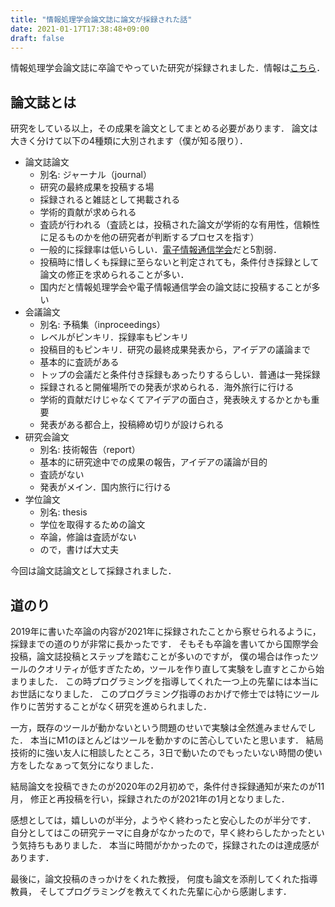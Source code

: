 ```yaml
---
title: "情報処理学会論文誌に論文が採録された話"
date: 2021-01-17T17:38:48+09:00
draft: false
---
```


情報処理学会論文誌に卒論でやっていた研究が採録されました．情報は[こちら](https://sdl.ist.osaka-u.ac.jp/pman/pman3.cgi?D=677)．

## 論文誌とは

研究をしている以上，その成果を論文としてまとめる必要があります．
論文は大きく分けて以下の4種類に大別されます（僕が知る限り）．

- 論文誌論文
  - 別名: ジャーナル（journal）
  - 研究の最終成果を投稿する場
  - 採録されると雑誌として掲載される
  - 学術的貢献が求められる
  - 査読が行われる（査読とは，投稿された論文が学術的な有用性，信頼性に足るものかを他の研究者が判断するプロセスを指す）
  - 一般的に採録率は低いらしい．[電子情報通信学会](https://search.ieice.org/statistics.html)だと5割弱．
  - 投稿時に惜しくも採録に至らないと判定されても，条件付き採録として論文の修正を求められることが多い．
  - 国内だと情報処理学会や電子情報通信学会の論文誌に投稿することが多い
- 会議論文
  - 別名: 予稿集（inproceedings）
  - レベルがピンキリ．採録率もピンキリ
  - 投稿目的もピンキリ．研究の最終成果発表から，アイデアの議論まで
  - 基本的に査読がある
  - トップの会議だと条件付き採録もあったりするらしい．普通は一発採録
  - 採録されると開催場所での発表が求められる．海外旅行に行ける
  - 学術的貢献だけじゃなくてアイデアの面白さ，発表映えするかとかも重要
  - 発表がある都合上，投稿締め切りが設けられる
- 研究会論文
  - 別名: 技術報告（report）
  - 基本的に研究途中での成果の報告，アイデアの議論が目的
  - 査読がない
  - 発表がメイン．国内旅行に行ける
- 学位論文
  - 別名: thesis
  - 学位を取得するための論文
  - 卒論，修論は査読がない
  - ので，書けば大丈夫

今回は論文誌論文として採録されました．

## 道のり

2019年に書いた卒論の内容が2021年に採録されたことから察せられるように，
採録までの道のりが非常に長かったです．
そもそも卒論を書いてから国際学会投稿，論文誌投稿とステップを踏むことが多いのですが，
僕の場合は作ったツールのクオリティが低すぎたため，ツールを作り直して実験をし直すとこから始まりました．
この時プログラミングを指導してくれた一つ上の先輩には本当にお世話になりました．
このプログラミング指導のおかげで修士では特にツール作りに苦労することがなく研究を進められました．

一方，既存のツールが動かないという問題のせいで実験は全然進みませんでした．
本当にM1のほとんどはツールを動かすのに苦心していたと思います．
結局技術的に強い友人に相談したところ，3日で動いたのでもったいない時間の使い方をしたなぁって気分になりました．

結局論文を投稿できたのが2020年の2月初めで，条件付き採録通知が来たのが11月，
修正と再投稿を行い，採録されたのが2021年の1月となりました．

感想としては，嬉しいのが半分，ようやく終わったと安心したのが半分です．
自分としてはこの研究テーマに自身がなかったので，早く終わらしたかったという気持ちもありました．
本当に時間がかかったので，採録されたのは達成感があります．

最後に，論文投稿のきっかけをくれた教授，
何度も論文を添削してくれた指導教員，
そしてプログラミングを教えてくれた先輩に心から感謝します．
